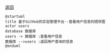  [返回](https://github.com/Wangfan212/is_analysis/blob/master/test6/inquiry_info.md)

```
@startuml
title 基于GitHub的实验管理平台--查看用户信息的顺序图
actor users
database 数据库
users -> 数据库 :查看用户信息
数据库 -->users :返回用户查询的信息
@enduml
```